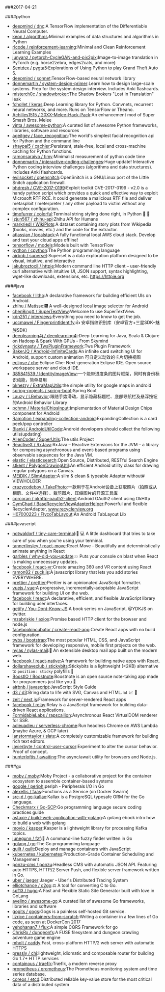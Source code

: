 ###2017-04-21

####python
* [deepmind / dnc](https://github.com/deepmind/dnc):A TensorFlow implementation of the Differentiable Neural Computer.
* [keon / algorithms](https://github.com/keon/algorithms):Minimal examples of data structures and algorithms in Python
* [rlcode / reinforcement-learning](https://github.com/rlcode/reinforcement-learning):Minimal and Clean Reinforcement Learning Examples
* [junyanz / pytorch-CycleGAN-and-pix2pix](https://github.com/junyanz/pytorch-CycleGAN-and-pix2pix):Image-to-image translation in PyTorch (e.g. horse2zebra, edges2cats, and more)
* [Sentdex / pygta5](https://github.com/Sentdex/pygta5):Explorations of Using Python to play Grand Theft Auto 5.
* [deepmind / sonnet](https://github.com/deepmind/sonnet):TensorFlow-based neural network library
* [donnemartin / system-design-primer](https://github.com/donnemartin/system-design-primer):Learn how to design large-scale systems. Prep for the system design interview. Includes Anki flashcards.
* [misterch0c / shadowbroker](https://github.com/misterch0c/shadowbroker):The Shadow Brokers "Lost In Translation" leak
* [fchollet / keras](https://github.com/fchollet/keras):Deep Learning library for Python. Convnets, recurrent neural networks, and more. Runs on TensorFlow or Theano.
* [Achilles1515 / 20XX-Melee-Hack-Pack](https://github.com/Achilles1515/20XX-Melee-Hack-Pack):An enhancement mod of Super Smash Bros. Melee
* [vinta / awesome-python](https://github.com/vinta/awesome-python):A curated list of awesome Python frameworks, libraries, software and resources
* [ageitgey / face_recognition](https://github.com/ageitgey/face_recognition):The world's simplest facial recognition api for Python and the command line
* [shaypal5 / cachier](https://github.com/shaypal5/cachier):Persistent, stale-free, local and cross-machine caching for Python functions.
* [ramonsaraiva / timy](https://github.com/ramonsaraiva/timy):Minimalist measurement of python code time
* [donnemartin / interactive-coding-challenges](https://github.com/donnemartin/interactive-coding-challenges):Huge update! Interactive Python coding interview challenges (algorithms and data structures). Includes Anki flashcards.
* [evilsocket / opensnitch](https://github.com/evilsocket/opensnitch):OpenSnitch is a GNU/Linux port of the Little Snitch application firewall.
* [bhdresh / CVE-2017-0199](https://github.com/bhdresh/CVE-2017-0199):Exploit toolkit CVE-2017-0199 - v2.0 is a handy python script which provides a quick and effective way to exploit Microsoft RTF RCE. It could generate a malicious RTF file and deliver metasploit / meterpreter / any other payload to victim without any complex configuration.
* [timofurrer / colorful](https://github.com/timofurrer/colorful):Terminal string styling done right, in Python 🐍 🎉
* [lzjun567 / zhihu-api](https://github.com/lzjun567/zhihu-api):Zhihu API for Humans
* [markriedl / WikiPlots](https://github.com/markriedl/WikiPlots):A dataset containing story plots from Wikipedia (books, movies, etc.) and the code for the extractor.
* [atlassian / localstack](https://github.com/atlassian/localstack):A fully functional local AWS cloud stack. Develop and test your cloud apps offline!
* [tensorflow / models](https://github.com/tensorflow/models):Models built with TensorFlow
* [python / cpython](https://github.com/python/cpython):The Python programming language
* [airbnb / superset](https://github.com/airbnb/superset):Superset is a data exploration platform designed to be visual, intuitive, and interactive
* [jakubroztocil / httpie](https://github.com/jakubroztocil/httpie):Modern command line HTTP client – user-friendly curl alternative with intuitive UI, JSON support, syntax highlighting, wget-like downloads, extensions, etc. https://httpie.org

####java
* [facebook / litho](https://github.com/facebook/litho):A declarative framework for building efficient UIs on Android.
* [zhihu / Matisse](https://github.com/zhihu/Matisse):🎆 A well-designed local image selector for Android
* [chenBingX / SuperTextView](https://github.com/chenBingX/SuperTextView):Welcome to use SuperTextView.
* [kdn251 / interviews](https://github.com/kdn251/interviews):Everything you need to know to get the job.
* [uccmawei / FingerprintIdentify](https://github.com/uccmawei/FingerprintIdentify):👍 安卓指纹识别库（安卓官方+三星SDK+魅族SDK）
* [deeplearning4j / deeplearning4j](https://github.com/deeplearning4j/deeplearning4j):Deep Learning for Java, Scala & Clojure on Hadoop & Spark With GPUs - From Skymind
* [rickdynasty / TwsPluginFramework](https://github.com/rickdynasty/TwsPluginFramework):Tws Plugin Framework
* [BakerJQ / Android-InfiniteCards](https://github.com/BakerJQ/Android-InfiniteCards):An infinite card switching UI for Android, support custom animation 可自定义动效的卡片切换视图
* [eclipse / che](https://github.com/eclipse/che):Eclipse Che: Next-generation Eclipse IDE. Open source workspace server and cloud IDE.
* [385841539 / IdentityImageView](https://github.com/385841539/IdentityImageView):一个能带进度条的图片框架，同时有身份标识动能，简单易用
* [bkhezry / ExtraMapUtils](https://github.com/bkhezry/ExtraMapUtils):the simple utility for google maps in android
* [spring-projects / spring-boot](https://github.com/spring-projects/spring-boot):Spring Boot
* [Lauzy / LBehavior](https://github.com/Lauzy/LBehavior):跟随手势滑动，显示隐藏标题栏、底部导航栏及悬浮按钮的Android Behavior Library
* [pchmn / MaterialChipsInput](https://github.com/pchmn/MaterialChipsInput):Implementation of Material Design Chips component for Android
* [Ramotion / expanding-collection-android](https://github.com/Ramotion/expanding-collection-android):ExpandingCollection is a card peek/pop controller
* [Blankj / AndroidUtilCode](https://github.com/Blankj/AndroidUtilCode):Android developers should collect the following utils(updating)
* [AllenCoder / SuperUtils](https://github.com/AllenCoder/SuperUtils):The utils Project
* [ReactiveX / RxJava](https://github.com/ReactiveX/RxJava):RxJava – Reactive Extensions for the JVM – a library for composing asynchronous and event-based programs using observable sequences for the Java VM.
* [elastic / elasticsearch](https://github.com/elastic/elasticsearch):Open Source, Distributed, RESTful Search Engine
* [stkent / PolygonDrawingUtil](https://github.com/stkent/PolygonDrawingUtil):An efficient Android utility class for drawing regular polygons on a Canvas.
* [MEiDIK / SlimAdapter](https://github.com/MEiDIK/SlimAdapter):A slim & clean & typeable Adapter without# VIEWHOLDER
* [crazycodeboy / TakePhoto](https://github.com/crazycodeboy/TakePhoto):一款用于在Android设备上获取照片（拍照或从相册、文件中选择）、裁剪图片、压缩图片的开源工具库
* [corcoran / okhttp-oauth2-client](https://github.com/corcoran/okhttp-oauth2-client):Android OAuth2 client using OkHttp
* [CymChad / BaseRecyclerViewAdapterHelper](https://github.com/CymChad/BaseRecyclerViewAdapterHelper):Powerful and flexible RecyclerAdapter, www.recyclerview.org
* [H07000223 / FlycoTabLayout](https://github.com/H07000223/FlycoTabLayout):An Android TabLayout Lib

####javascript
* [notwaldorf / tiny-care-terminal](https://github.com/notwaldorf/tiny-care-terminal):💖 💻 A little dashboard that tries to take care of you when you're using your terminal.
* [tannerlinsley / react-move](https://github.com/tannerlinsley/react-move):React Move - Beautifully and deterministically animate anything in React
* [garbles / why-did-you-update](https://github.com/garbles/why-did-you-update):💥 Puts your console on blast when React is making unnecessary updates.
* [facebook / react-vr](https://github.com/facebook/react-vr):Create amazing 360 and VR content using React
* [ramon82 / zuck.js](https://github.com/ramon82/zuck.js):A javascript library that lets you add stories EVERYWHERE.
* [prettier / prettier](https://github.com/prettier/prettier):Prettier is an opinionated JavaScript formatter.
* [vuejs / vue](https://github.com/vuejs/vue):A progressive, incrementally-adoptable JavaScript framework for building UI on the web.
* [facebook / react](https://github.com/facebook/react):A declarative, efficient, and flexible JavaScript library for building user interfaces.
* [getify / You-Dont-Know-JS](https://github.com/getify/You-Dont-Know-JS):A book series on JavaScript. @YDKJS on twitter.
* [mzabriskie / axios](https://github.com/mzabriskie/axios):Promise based HTTP client for the browser and node.js
* [facebookincubator / create-react-app](https://github.com/facebookincubator/create-react-app):Create React apps with no build configuration.
* [twbs / bootstrap](https://github.com/twbs/bootstrap):The most popular HTML, CSS, and JavaScript framework for developing responsive, mobile first projects on the web.
* [nylas / nylas-mail](https://github.com/nylas/nylas-mail):💌 An extensible desktop mail app built on the modern web.
* [facebook / react-native](https://github.com/facebook/react-native):A framework for building native apps with React.
* [dollarshaveclub / stickybits](https://github.com/dollarshaveclub/stickybits):Stickybits is a lightweight (<2KB) alternative to `position: sticky` polyfills 🍬
* [BoostIO / Boostnote](https://github.com/BoostIO/Boostnote):Boostnote is an open source note-taking app made for programmers just like you 🚀
* [airbnb / javascript](https://github.com/airbnb/javascript):JavaScript Style Guide
* [d3 / d3](https://github.com/d3/d3):Bring data to life with SVG, Canvas and HTML. 📊 📈 🎉
* [zeit / next.js](https://github.com/zeit/next.js):Framework for server-rendered React apps
* [facebook / relay](https://github.com/facebook/relay):Relay is a JavaScript framework for building data-driven React applications.
* [FormidableLabs / rapscallion](https://github.com/FormidableLabs/rapscallion):Asynchronous React VirtualDOM renderer for SSR.
* [adieuadieu / serverless-chrome](https://github.com/adieuadieu/serverless-chrome):Run headless Chrome on AWS Lambda (maybe Azure, & GCP later)
* [ianstormtaylor / slate](https://github.com/ianstormtaylor/slate):A completely customizable framework for building rich text editors.
* [javierbyte / control-user-cursor](https://github.com/javierbyte/control-user-cursor):Experiment to alter the cursor behavior. Proof of concept.
* [hunterloftis / awaiting](https://github.com/hunterloftis/awaiting):The async/await utility for browsers and Node.js.

####go
* [moby / moby](https://github.com/moby/moby):Moby Project - a collaborative project for the container ecosystem to assemble container-based systems
* [google / periph](https://github.com/google/periph):periph - Peripherals I/O in Go
* [alexellis / faas](https://github.com/alexellis/faas):Functions as a Service (on Docker Swarm)
* [src-d / go-kallax](https://github.com/src-d/go-kallax):Kallax is a PostgreSQL typesafe ORM for the Go language.
* [Checkmarx / Go-SCP](https://github.com/Checkmarx/Go-SCP):Go programming language secure coding practices guide
* [astaxie / build-web-application-with-golang](https://github.com/astaxie/build-web-application-with-golang):A golang ebook intro how to build a web with golang
* [movio / kasper](https://github.com/movio/kasper):Kasper is a lightweight library for processing Kafka topics.
* [junegunn / fzf](https://github.com/junegunn/fzf):🌸 A command-line fuzzy finder written in Go
* [golang / go](https://github.com/golang/go):The Go programming language
* [quilt / quilt](https://github.com/quilt/quilt):Deploy and manage containers with JavaScript
* [kubernetes / kubernetes](https://github.com/kubernetes/kubernetes):Production-Grade Container Scheduling and Management
* [ponzu-cms / ponzu](https://github.com/ponzu-cms/ponzu):Headless CMS with automatic JSON API. Featuring auto HTTPS, HTTP/2 Server Push, and flexible server framework written in Go.
* [uber / jaeger](https://github.com/uber/jaeger):Jaeger - Uber's Distributed Tracing System
* [elliotchance / c2go](https://github.com/elliotchance/c2go):⚖️ A tool for converting C to Go.
* [spf13 / hugo](https://github.com/spf13/hugo):A Fast and Flexible Static Site Generator built with love in GoLang
* [avelino / awesome-go](https://github.com/avelino/awesome-go):A curated list of awesome Go frameworks, libraries and software
* [gogits / gogs](https://github.com/gogits/gogs):Gogs is a painless self-hosted Git service.
* [lizrice / containers-from-scratch](https://github.com/lizrice/containers-from-scratch):Writing a container in a few lines of Go code, as seen at DockerCon 2017
* [yehohanan7 / flux](https://github.com/yehohanan7/flux):A simple CQRS Framework for go
* [ChrisRx / dungeonfs](https://github.com/ChrisRx/dungeonfs):A FUSE filesystem and dungeon crawling adventure game engine
* [mholt / caddy](https://github.com/mholt/caddy):Fast, cross-platform HTTP/2 web server with automatic HTTPS
* [pressly / chi](https://github.com/pressly/chi):lightweight, idiomatic and composable router for building Go 1.7+ HTTP services
* [containous / traefik](https://github.com/containous/traefik):Træfik, a modern reverse proxy
* [prometheus / prometheus](https://github.com/prometheus/prometheus):The Prometheus monitoring system and time series database.
* [coreos / etcd](https://github.com/coreos/etcd):Distributed reliable key-value store for the most critical data of a distributed system
